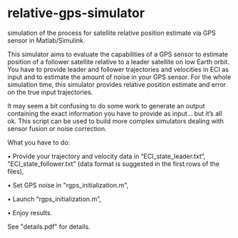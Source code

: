 # relative-gps-simulator
simulation of the process for satellite relative position estimate via GPS sensor in Matlab/Simulink.

This simulator aims to evaluate the capabilities of a GPS sensor to estimate position of a follower satellite relative  to a leader satellite  on  low  Earth  orbit.  You  have  to  provide  leader  and  follower  trajectories  and velocities in ECI as input and to estimate the amount of noise in your GPS sensor.
For the whole simulation time, this simulator provides relative position estimate and error on the true input trajectories. 

It may seem a bit confusing to do some work to generate an output containing the exact information you have to provide as input… but it’s all ok. This script can be used to build more complex simulators dealing with sensor fusion or noise correction.

What you have to do:

• Provide your trajectory and velocity data in “ECI_state_leader.txt”, "ECI_state_follower.txt" (data format is suggested in the first rows of the files),

• Set GPS noise in "rgps_initialization.m",

• Launch “rgps_initialization.m”,

• Enjoy results.


See "details.pdf" for details.

